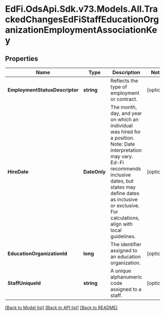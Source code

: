 # EdFi.OdsApi.Sdk.v73.Models.All.TrackedChangesEdFiStaffEducationOrganizationEmploymentAssociationKey

## Properties

Name | Type | Description | Notes
------------ | ------------- | ------------- | -------------
**EmploymentStatusDescriptor** | **string** | Reflects the type of employment or contract. | [optional] 
**HireDate** | **DateOnly** | The month, day, and year on which an individual was hired for a position.  Note: Date interpretation may vary. Ed-Fi recommends inclusive dates, but states may define dates as inclusive or exclusive. For calculations, align with local guidelines. | [optional] 
**EducationOrganizationId** | **long** | The identifier assigned to an education organization. | [optional] 
**StaffUniqueId** | **string** | A unique alphanumeric code assigned to a staff. | [optional] 

[[Back to Model list]](../../README.md#documentation-for-models) [[Back to API list]](../../README.md#documentation-for-api-endpoints) [[Back to README]](../../README.md)

